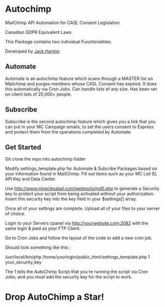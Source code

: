 # Autochimp
MailChimp API Automation for CASL Consent Legislation 

Canadian GDPR Equivalent Laws

This Package contains two individual Functionalities.

Developed by <a href="https://github.com/jack-hanlon">Jack Hanlon</a>

<h2>Automate</h2>
Automate is an autochimp feature which scans through a MASTER list on Mailchimp and purges members whose CASL Consent has expired. It does this automatically via Cron Jobs. Can handle lists of any size. Has been ran on client lists of 25,000+ people.
<h2>Subscribe</h2>
Subscribe is the second autochimp feature which gives you a link that you can put in your MC Campaign emails, to set the users consent to Express and protect them from the operations completed by Automate.

<h2>Get Started</h2>
  
 Git clone the repo into autochimp folder
 
Modify settings_template.php for Automate & Subcribe Packages based on your information found in MailChimp. Fill out items such as your MC  List ID, API Key and Data Center.

Use http://www.miraclesalad.com/webtools/md5.php to generate a Security key to protect your script from being activated without your authorization. Insert this security key into the key field in your $settings[] array. 

Once all of your settings are complete. Upload all of your files to your server of choice.

Login to your Servers cpanel via http://yourwebsite.com:2082 with the same login & pwd as your FTP Client.

Go to Cron Jobs and follow the layout of the code to add a new cron job.

Should look something like this : 

/usr/local/bin/php /home/yourlogin/public_html/settings_template.php 1 your_security_key

The 1 tells the AutoChimp Script that you're running the script via Cron Jobs, and you must add the security key for the script to work.


<h1>Drop AutoChimp a Star!<h1>
<h2And Get AutoChimping!!!</h2>
